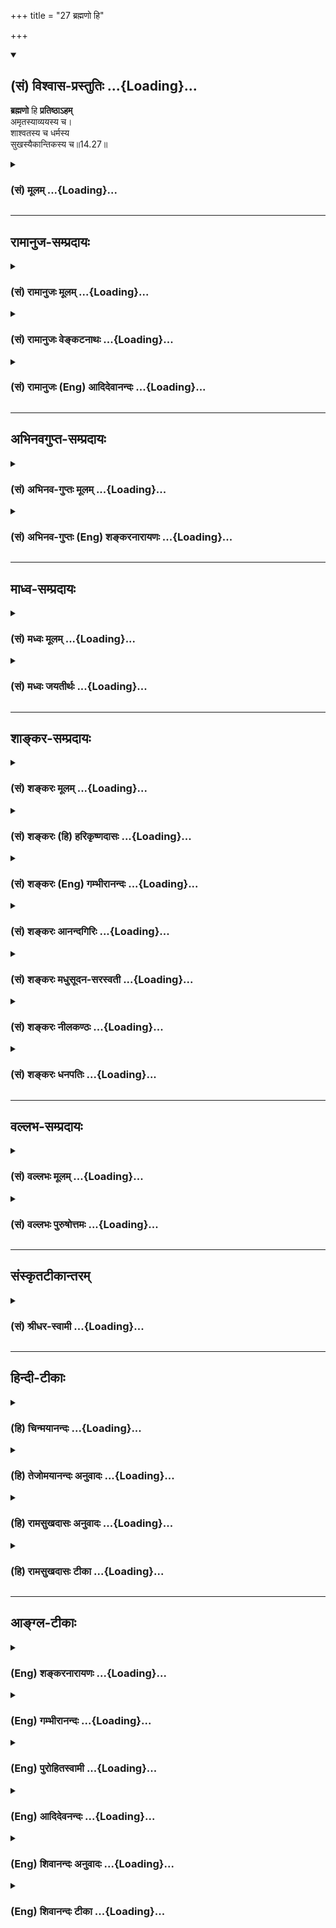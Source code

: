 +++
title = "27 ब्रह्मणो हि"

+++
<div class="js_include" newlevelforh1="2" title="(सं) विश्वास-प्रस्तुतिः" unfilled url="/mahAbhAratam/shlokashaH/06-bhIShma-parva/03-bhagavad-gItA-parva/saMskRtam/vishvAsa-prastutiH/14_guNa-traya-vibhAga-y/27_brahmaNo_hi.md">
<details open><summary><h2>(सं) विश्वास-प्रस्तुतिः ...{Loading}...</h2></summary>

**ब्रह्मणो** हि **प्रतिष्ठाऽहम्**  
अमृतस्याव्ययस्य च।  
शाश्वतस्य च धर्मस्य  
सुखस्यैकान्तिकस्य च॥14.27॥
</details>
</div>
<div class="js_include collapsed" newlevelforh1="3" title="(सं) मूलम्" unfilled url="/mahAbhAratam/shlokashaH/06-bhIShma-parva/03-bhagavad-gItA-parva/saMskRtam/mUlam/14_guNa-traya-vibhAga-y/27_brahmaNo_hi.md">
<details><summary><h3>(सं) मूलम् ...{Loading}...</h3></summary>

ब्रह्मणो हि प्रतिष्ठाऽहममृतस्याव्ययस्य च।  
शाश्वतस्य च धर्मस्य सुखस्यैकान्तिकस्य च।।14.27।।
</details>
</div>


_________________
## रामानुज-सम्प्रदायः
<div class="js_include collapsed" newlevelforh1="3" title="(सं) रामानुजः मूलम्" unfilled url="/mahAbhAratam/shlokashaH/06-bhIShma-parva/03-bhagavad-gItA-parva/saMskRtam/rAmAnujaH/mUlam/14_guNa-traya-vibhAga-y/27_brahmaNo_hi.md">
<details><summary><h3>(सं) रामानुजः मूलम् ...{Loading}...</h3></summary>

।।14.27।।**हि** शब्दो हेतौ यस्माद् **अहम्** अव्यभिचारिभक्तियोगेन सेवितः
**अमृतस्य अव्ययस्य च ब्रह्मणः** **प्रतिष्ठा;** तथा **शाश्वतस्य च
धर्मस्य** अतिशयितनित्यैश्वर्यस्य **ऐकान्तिकस्य सुखस्य च**वासुदेवः सर्वम्
(गीता 8।।9) इत्यादिना निर्दिष्टस्य ज्ञानिनः प्राप्यस्य सुखस्य
इत्यर्थः।। यद्यपि शाश्वतधर्मशब्दः प्रापकवचनः; तथापि पूर्वोत्तरयोः
प्राप्यरूपत्वेन तत्साहचर्याद् अयम् अपि प्राप्यलक्षकः।।  
  
एतद् उक्तं भवति पूर्वत्रदैवी ह्येषा गुणमयी मम माया दुरत्यया।। मामेव ये
प्रपद्यन्ते (गीता 7।।14) इत्यारभ्य गुणात्ययस्य
तत्पूर्वकाक्षरैश्वर्यभगवत्प्राप्तीनां च भगवत्प्रपत्त्येकोपायतायाः
प्रतिपादितत्वात् तदेकान्तभगवत्प्रपत्त्येकोपायो गुणात्ययः
तत्पूर्वकब्रह्मभावः च इति।

</details>
</div>
<div class="js_include collapsed" newlevelforh1="3" title="(सं) रामानुजः वेङ्कटनाथः" unfilled url="/mahAbhAratam/shlokashaH/06-bhIShma-parva/03-bhagavad-gItA-parva/saMskRtam/rAmAnujaH/venkaTanAthaH/14_guNa-traya-vibhAga-y/27_brahmaNo_hi.md">
<details><summary><h3>(सं) रामानुजः वेङ्कटनाथः ...{Loading}...</h3></summary>

  
  
।।14.27।। एवमपवर्गप्रदानप्रसङ्गे शारीरके यथाफलमत उपपत्तेः
\[ब्र.सू.3।2।38\] इति सामान्यतः सकलफलप्रदत्वं
फलस्यानन्याधीनत्वख्यापनायोपपादितं; तथात्रापि
मध्यमषट्कप्रपञ्चितफलत्रयप्रदातृत्वं
प्रकृतहेतुत्वस्थापनार्थतयाऽनन्तरश्लोकेनोच्यत इत्यभिप्रायेणाहहिशब्दो
हेताविति। नात्र ब्रह्मशब्दः साक्षात्परब्रह्मविषयः;अहं ब्रह्मणः प्रतिष्ठा
इति वैयधिकरण्यादिविरोधात् न च भोक्तृभोग्यनियन्तृरूपेण त्र्यंशस्य ब्रह्मण
ईश्वरांशः पृथुत्वात् प्रतिष्ठेति वाच्यम्; ईश्वरस्यैव ब्रह्मत्वस्थापनात्
नच निर्विकल्पकं रूपं विकल्पितस्य ब्रह्मणः प्रतिष्ठेति वा; प्रत्यगात्मा
परमात्मनः प्रतिष्ठेति वा वाच्यं; श्रुत्यादिवैपरीत्यात्;
तन्मतनिर्मूलनाच्च नापि मूलप्रकृत्यादिविषयः; प्रस्तुतहेतुत्वायोगात्
अतोब्रह्मभूयाय कल्पते \[14।26\] इति जीवस्य फलदशाभावित्वेन निर्दिष्टं
रूपमिह ब्रह्मशब्देनोपचर्यते तादृशस्य रूपस्याहं प्रतिष्ठा।  
  
किमुक्तं भवति मुमुक्षोः परब्रह्मसमानपरिशुद्धस्वरूपप्राप्तौ
शास्त्रोदितेषु सिद्धेषु साद्ध्येषु च पदार्थेषु कः प्रधानहेतुः इति
विमर्शे अहमेव विमर्शविश्रान्तिभूमिरिति। यद्वा प्रतिष्ठाशब्द आधारवाची;
तच्चाधारत्वं एतस्य वा अक्षरस्य प्रशासने गार्गि सूर्याचन्द्रमसौ विधृतौ
तिष्ठतः \[बृ.उ.2।8।9\] इति श्रुत्यनुसारेण नियमनगर्भमितिसा च प्रशासनात्
\[ब्र.सू.1।3।11\] इति सूत्रेणोक्तम्। अतः शुद्धात्मस्वरूपस्यापि
मदेकनिर्वाह्यत्वात् प्रस्तुतं ब्रह्मभूयं मद्भजनैकलभ्यमित्यर्थः।
शाश्वतधर्मशब्देन तत्फललक्षणामाहअतिशयितनित्यैश्वर्यस्येति।
इन्द्रप्रजापतिप्रभृतिभोगापेक्षयाऽतिशयितत्वम्। नित्यत्वं
ह्यतिचिरकालवर्तित्वमात्रमापेक्षिकमिह मन्तव्यम्। वासुदेव
इत्यादि। अयमभिप्रायः -- एकान्तिलभ्यं
सुखमिहैकान्तिसम्बन्धादैकान्तिकमुच्यते -- इति। निर्दिष्टस्येति।
ज्ञानिविशेषणम्। एवमपवर्गेऽप्यैकान्तिकसुखवचनात्पाषाणकल्पादिपक्षाः
परिक्षीणाः। न चइच्छा द्वेषः सुखं दुःखम् \[13।7\] इति गणनात्सुखं सर्वं
क्षेत्रकार्यमिति भ्रमितव्यं;रसं ह्येवायं लब्ध्वानन्दीभवति \[तै.उ.2।7।1\]
इत्यन्यादृशसुखाभिधानात्। अतएव अशरीरं वाव सन्तं न प्रियाप्रिये स्पृशतः
\[छा.उ.8।12।1\] इति श्रुतिरपि दुःखसहचारिसुखनिषेधपरेति मन्तव्यम्।  
  
ननु शाश्वतधर्मशब्देनातिशयितैश्वर्यलक्षणा न युक्ता;
मुख्यार्थबाधाद्यभावात्नारायणः शाश्वतधर्मगोप्ता \[म.भा.12।335।5\]
इत्यादिषु च प्रसिद्धः कार्तयुगधर्मोऽत्र शाश्वतविशेषणेन प्रतीयते तस्य
प्रलयादिषु पाषण्डाद्युपप्लवेषुयदा यदा \[4।7\] इति क्रमेण
परिपालनात्तदेकप्रतिष्ठत्वं च सर्वत्र प्रसिद्धम् तत्राह --
यद्यपीति। ब्रह्मणो हि इत्यस्य प्राप्यरूपत्वमुपपादितम्। सुखस्यैकान्तिकस्य
इत्यस्य तु साक्षाद्भगवदनुभवसुखपरत्वं स्पष्टम्।
अल्पत्वादिदूषितात्मानुभवैश्वर्यसुखव्यवच्छेदाय ह्यैकान्तिकशब्दः।
तदुभयमध्यपाठादग्र्यप्रायन्यायेन प्रागुक्तमैश्वर्यमिह विवक्षितमिति
तत्साधनवाचिना तल्लक्षणा युक्ता। अतएवानेन कार्तयुगधर्मोऽपि न विवक्षितः।
ऐकान्तिकसुखसाधनत्वेन तु पृथक्सोऽनुसन्धातव्य इति।
नन्विहाप्रस्तुतैश्वर्यादिप्रसङ्गः किमर्थः नचान्यदुपक्रम्यान्यन्निगमयितुं
युक्तम्; कथं च तत्प्रतिष्ठारूपत्वस्य प्रकृतहेतुत्वं सिद्धस्य च हेतुभावः
क्व तत्सिद्धिः कथं च गुणात्ययमन्तरेणाव्यभिचरितभगवद्भक्तियोगः तेनैव
तदत्ययेऽन्योन्याश्रयणमित्यादिशङ्कायामाह -- एतदुक्तमिति।
प्रागुक्तसर्वपुरुषार्थस्वाधीनताप्रत्यभिज्ञापनस्य प्रस्तुतस्य
गुणात्ययपूर्वकब्रह्मभूयस्वाधीनतास्थापनं प्रयोजनम्।
अव्यभिचरितभक्तियोगशब्दोऽत्र भक्त्यङ्गभूतं प्रपदनं क्रोडीकरोतीति
पूर्वोत्तरैकार्थ्यमिति भावः।  
  
इति श्रीकवितार्किकसिंहस्य सर्वतन्त्रस्वतन्त्रस्य श्रीमद्वेङ्कटनाथस्य
वेदान्ताचार्यस्य कृतिषु श्रीमद्भगवद्रामानुजप्रणीतश्रीमद्गीताभाष्यटीकायां
तात्पर्यचन्द्रिकायां चतुर्दशोऽध्यायः।।14।। ,

</details>
</div>
<div class="js_include collapsed" newlevelforh1="3" title="(सं) रामानुजः (Eng) आदिदेवानन्दः" unfilled url="/mahAbhAratam/shlokashaH/06-bhIShma-parva/03-bhagavad-gItA-parva/saMskRtam/rAmAnujaH/english/AdidevAnandaH/14_guNa-traya-vibhAga-y/27_brahmaNo_hi.md">
<details><summary><h3>(सं) रामानुजः (Eng) आदिदेवानन्दः ...{Loading}...</h3></summary>

14.27 The term 'hi' (for) denotes cause. I, who am to be served by unswerving Bhakti Yoga, am 'the ground of the individual self, immortal and immutable, and also of eternal Dharma,' namely, surpassing eternal prosperity and also perfect felicity, i.e., of the felicity attained by the Jnanin stated in texts such as 'Realising that Vasudeva is all'
(7.19). I, being of such nature, devotion to Me helps the Jiva to transcend the Gunas. Although the expression 'eternal Dharma' is indicative of the conduct to be observed, in the given context, it means the goal to be attained; for, what follows and what precedes it, denote the goal and not conduct. The purport is this: It has been stated that seeking refuge with the Lord is the only means for transcending the Gunas and the attainment of self-realisation, prosperity and the Supreme Being in the earlier text beginning with, 'For this divine Maya of Mine consisting of the three Gunas is hard to break through, except for those who take refuge in Me alone ৷৷.' (7.14). Thus, seeking surrender to the Lord with one-pointed mind is the only means for transcending the Gunas and for the attainment of the state of brahman through that. \[Here Prapatti, surrender to the Lord, is mentioned as a limb of unswerving Bhakti Yoga according to some interpreters. This is however a disputable point, as some maintain that Prapatti is in itself an independent path\].

</details>
</div>


_________________
## अभिनवगुप्त-सम्प्रदायः
<div class="js_include collapsed" newlevelforh1="3" title="(सं) अभिनव-गुप्तः मूलम्" unfilled url="/mahAbhAratam/shlokashaH/06-bhIShma-parva/03-bhagavad-gItA-parva/saMskRtam/abhinava-guptaH/mUlam/14_guNa-traya-vibhAga-y/27_brahmaNo_hi.md">
<details><summary><h3>(सं) अभिनव-गुप्तः मूलम् ...{Loading}...</h3></summary>

।।14.27।। ब्रह्मण इति। अहमेव हि ब्रह्मणः प्रतिष्ठा। मयि सेव्यमाने ब्रह्म
भवति अन्यथा जडरूपतया ब्रह्म,उपास्यमानं मोक्षमपि सौषुप्तादविशिष्टमेव
प्रापयेत् इति।  
  

</details>
</div>
<div class="js_include collapsed" newlevelforh1="3" title="(सं) अभिनव-गुप्तः (Eng) शङ्करनारायणः" unfilled url="/mahAbhAratam/shlokashaH/06-bhIShma-parva/03-bhagavad-gItA-parva/saMskRtam/abhinava-guptaH/english/shankaranArAyaNaH/14_guNa-traya-vibhAga-y/27_brahmaNo_hi.md">
<details><summary><h3>(सं) अभिनव-गुप्तः (Eng) शङ्करनारायणः ...{Loading}...</h3></summary>

14.27 Brahmanah etc. It is 'I' who is the support of the Brhaman.
\[For\], one becomes the \[very\] Brahman, if 'I' is served \[by him\].
Otherwise if the Brahman is contemplated on - because Its nature is like
that of the insentient (i.e., simply a being)-then it leads him (the
seeker) to an emancipation which would simply be undistinguished from
the deep sleep stage.

</details>
</div>


_________________
## माध्व-सम्प्रदायः
<div class="js_include collapsed" newlevelforh1="3" title="(सं) मध्वः मूलम्" unfilled url="/mahAbhAratam/shlokashaH/06-bhIShma-parva/03-bhagavad-gItA-parva/saMskRtam/madhvaH/mUlam/14_guNa-traya-vibhAga-y/27_brahmaNo_hi.md">
<details><summary><h3>(सं) मध्वः मूलम् ...{Loading}...</h3></summary>

।।14.27।। ब्रह्मण इति। ब्रह्मणो मायायाः।

</details>
</div>
<div class="js_include collapsed" newlevelforh1="3" title="(सं) मध्वः जयतीर्थः" unfilled url="/mahAbhAratam/shlokashaH/06-bhIShma-parva/03-bhagavad-gItA-parva/saMskRtam/madhvaH/jayatIrthaH/14_guNa-traya-vibhAga-y/27_brahmaNo_hi.md">
<details><summary><h3>(सं) मध्वः जयतीर्थः ...{Loading}...</h3></summary>

।।14.27।। ब्रह्मणो हि इत्येतत्परब्रह्मणो हि इति व्याचक्षते (शां.) तदसत्;
प्रतिष्ठाऽहमिति वचनात्। उपचारोऽसाविति चेत्; न मुख्ये सम्भवति
तदुपादानायोगादिति भावेनाह -- **ब्रह्मण** इति। मायेति प्रकृता
महालक्ष्मीः।

</details>
</div>


_________________
## शाङ्कर-सम्प्रदायः
<div class="js_include collapsed" newlevelforh1="3" title="(सं) शङ्करः मूलम्" unfilled url="/mahAbhAratam/shlokashaH/06-bhIShma-parva/03-bhagavad-gItA-parva/saMskRtam/shankaraH/mUlam/14_guNa-traya-vibhAga-y/27_brahmaNo_hi.md">
<details><summary><h3>(सं) शङ्करः मूलम् ...{Loading}...</h3></summary>

।।14.27।। --,**ब्रह्मणः** परमात्मनः हि यस्मात् **प्रतिष्ठा अहं**
प्रतितिष्ठति अस्मिन् इति प्रतिष्ठा अहं प्रत्यगात्मा। कीदृशस्य ब्रह्मणः
**अमृतस्य**,अविनाशिनः **अव्ययस्य** अविकारिणः **शाश्वतस्य च** नित्यस्य
**धर्मस्य** धर्मज्ञानस्य ज्ञानयोगधर्मप्राप्यस्य **सुखस्य** आनन्दरूपस्य
**ऐकान्तिकस्य** अव्यभिचारिणः अमृतादिस्वभावस्य परमानन्दरूपस्य परमात्मनः
प्रत्यगात्मा प्रतिष्ठा; सम्यग्ज्ञानेन परमात्मतया निश्चीयते। तदेतत्
ब्रह्मभूयाय कल्पते (गीता 14।26) इति उक्तम्। यया च ईश्वरशक्त्या
भक्तानुग्रहादिप्रयोजनाय ब्रह्म प्रतिष्ठते प्रवर्तते; सा शक्तिः ब्रह्मैव
अहम्; शक्तिशक्तिमतोः अनन्यत्वात् इत्यभिप्रायः। अथवा;
ब्रह्मशब्दवाच्यत्वात् सविकल्पकं ब्रह्म। तस्य ब्रह्मणो निर्विकल्पकः अहमेव
नान्यः प्रतिष्ठा आश्रयः। किंविशिष्टस्य अमृतस्य अमरणधर्मकस्य अव्ययस्य
व्ययरहितस्य। किं च; शाश्वतस्य च नित्यस्य धर्मस्य ज्ञाननिष्ठालक्षणस्य
सुखस्य तज्जनितस्य ऐकान्तिकस्य एकान्तनियतस्य च; प्रतिष्ठा अहम् इति
वर्तते।। इति श्रीमत्परमहंसपरिव्राजकाचार्यस्य
श्रीगोविन्दभगवत्पूज्यपादशिष्यस्य,श्रीमच्छंकरभगवतः कृतौ
श्रीमद्भगवद्गीताभाष्ये  
  
चतुर्दशोऽध्यायः।।

</details>
</div>
<div class="js_include collapsed" newlevelforh1="3" title="(सं) शङ्करः (हि) हरिकृष्णदासः" unfilled url="/mahAbhAratam/shlokashaH/06-bhIShma-parva/03-bhagavad-gItA-parva/saMskRtam/shankaraH/hindI/harikRShNadAsaH/14_guNa-traya-vibhAga-y/27_brahmaNo_hi.md">
<details><summary><h3>(सं) शङ्करः (हि) हरिकृष्णदासः ...{Loading}...</h3></summary>

।।14.27।। ऐसा क्यों होता है सो बतलाते हैं --, क्योंकि ब्रह्म --
परमात्माकी प्रतिष्ठा मैं हूँ। जिसमें प्रतिष्ठित हो वह प्रतिष्ठा है; इस
व्युत्पत्तिके अनुसार मैं अन्तरात्मा ( ब्रह्मकी ) प्रतिष्ठा हूँ। कैसे
ब्रह्मकी ( सो कहते हैं -- ) जो अमृत -- अविनाशी; अव्यय -- निर्विकार;
शाश्वत -- नित्य; धर्मस्वरूप -- ज्ञानयोगरूप धर्मद्वारा प्राप्तव्य और
ऐकान्तिक सुखस्वरूप अर्थात् व्यभिचाररहित आनन्दमय है उस ब्रह्मकी मैं
प्रतिष्ठा हूँ। अमृत आदि स्वभाववाले परमात्माकी प्रतिष्ठा अन्तरात्मा ही है
क्योंकि यथार्थ ज्ञानसे वही परमात्मारूपसे निश्चित होता है। यही बात
ब्रह्मभूयाय कल्पते इस पदसे कही गयी है। अभिप्राय यह है कि जिस ईश्वरीय
शक्तिसे भक्तोंपर अनुग्रह आदि करनेके लिये ब्रह्म प्रवर्तित होता है; वह
शक्ति; मैं ब्रह्म ही हूँ क्योंकि शक्ति और शक्तिमान्में भेद नहीं होता।
अथवा ( ऐसा समझना चाहिये कि ) ब्रह्मशब्दका वाच्य होनेके कारण यहाँ सगुण
ब्रह्मका ग्रहण है; उस सगुण ब्रह्मका मैं निर्विकल्प -- निर्गुण ब्रह्म ही
प्रतिष्ठा -- आश्रय हूँ; दूसरा कोई नहीं। किन विशेषणोंसे युक्त सगुण
ब्रह्मका जो अमृत अर्थात् मरणधर्मसे रहित है और अविनाशी अर्थात् क्षय
होनेसे रहित है; उसका। तथा ज्ञाननिष्ठारूप शाश्वतनित्य धर्मका और उससे
होनेवाले ऐकान्तिक एकमात्र निश्चित परम आनन्दका भी; मैं ही आश्रय हूँ। अहं
प्रतिष्ठा यह पद यहाँ अनुवृत्तिसे लिया गया है।

</details>
</div>
<div class="js_include collapsed" newlevelforh1="3" title="(सं) शङ्करः (Eng) गम्भीरानन्दः" unfilled url="/mahAbhAratam/shlokashaH/06-bhIShma-parva/03-bhagavad-gItA-parva/saMskRtam/shankaraH/english/gambhIrAnandaH/14_guNa-traya-vibhAga-y/27_brahmaNo_hi.md">
<details><summary><h3>(सं) शङ्करः (Eng) गम्भीरानन्दः ...{Loading}...</h3></summary>

14.27 Hi, for; aham, I, the inmost Self; am the pratistha brahmanah,
Abode-that in which something abides is pratistha-of Brahman which is
the supreme Self. Of Brahman of what kind; Amrtasya, of that which is
indestructible; avyayasya, of that which is immutable; and sasvatasya,
of that which is eternal; dharmasya, of that which is the Dharma,
realizable through the Yoga of Jnana which is called dharma (virtue);
and aikantikasya sukhasya, of that which is the absolute, unfailing
Bliss by nature. Since the inmost Self is the abode of the supreme
Self-which by nature is immortal etc.-, therefore, through perfect
Knowledge it (the former) is realized with certainty to be the supreme
Self. This has been stated in, 'he alifies for becoming Brahman'. The
purport is this: Indeed, that power of God through which Brahman sets
out, comes forth, for the purpose of favouring the devotees, etc., that
power which is Brahman Itself, am I. For, a power and the possesser of
that power are non-different. Or, brahman means the conditioned Brahman,
since It (too,) is referred to by that word. 'Of that Brahman, I Myself,
the unconditioned Brahman-and none else-am the Abode.' (The abode of
Brahman) of what alities; Of that which is immortal; of that which has
the ality of deathlessness; of that which is immutable; so also, of that
which is the eternal; which is the dharma having the characteristics of
steadfastness in Knowledge; of that which is the absolute, unestionably
certain Bliss born of that (steadfastness);-'I am the Abode' is
understood.

</details>
</div>
<div class="js_include collapsed" newlevelforh1="3" title="(सं) शङ्करः आनन्दगिरिः" unfilled url="/mahAbhAratam/shlokashaH/06-bhIShma-parva/03-bhagavad-gItA-parva/saMskRtam/shankaraH/AnandagiriH/14_guNa-traya-vibhAga-y/27_brahmaNo_hi.md">
<details><summary><h3>(सं) शङ्करः आनन्दगिरिः ...{Loading}...</h3></summary>

।।14.27।। विद्वान् ब्रह्मैवेत्यत्र हेतुं पृच्छति -- **कुत इति।**
तत्रोत्तरमाह -- **उच्यत इति।** ब्रह्मशब्दस्यासति बाधके
मुख्यार्थग्रहणमभिप्रेत्याह -- **परमात्मन इति।** तं प्रति प्रत्यगात्मनो
यत्प्रतिष्ठात्वं तदुपपादयति -- **प्रतितिष्ठतीति।** यद्ब्रह्म
प्रत्यगात्मनि प्रतितिष्ठति तत्किंविशेषणमित्यपेक्षायामुक्तम् --
**अमृतस्येत्यादि।** तत्रामृतशब्देनाव्ययशब्दस्य पुनरुक्तिं परिहरति --
**अविकारिण इति।** नित्यत्वमपक्षयराहित्यं तेन पूर्वाभ्यामपौनरुक्त्यम्।
प्रसिद्धार्थस्य धर्मशब्दस्य ब्रह्मण्यनुपपत्तिमाशङ्क्याह -- **ज्ञानेति।**
अर्थेन्द्रियसंबन्धोत्थं सुखं व्यावर्तयितुमैकान्तिकस्येत्युक्तम्।
अक्षरार्थमुक्त्वा वाक्यार्थमाह -- **अमृतादीति।** प्रतिष्ठा यस्मादिति
पूर्वेण संबन्धः। तस्मात्प्रत्यगात्मा परमात्मतया निश्चीयते
सम्यग्ज्ञानेनेति योजना। अस्य श्लोकस्य पूर्वश्लोकेनैकवाक्यतामाह --
**तदेतदिति।** विवक्षितं वाक्यार्थं प्रपञ्चयति -- **ययेति।** सा
शक्तिर्ब्रह्मैवेति कथं सामानाधिकरण्यं तत्राह -- **शक्तीति।**
व्याख्यानान्तरमाह -- **अथवेति।** विशेषणानि पूर्ववदपौनरुक्त्यानि
नेतव्यानि। तदनेनाध्यायेन क्षेत्रक्षेत्रज्ञसंयोगस्य संसारकारणत्वं
पञ्चप्रश्ननिरूपणद्वारेण च सम्यग्ज्ञानस्य
सकलसंसारनिवर्तकत्वमित्येतदुपपादयता मुमुक्षोर्यत्नसाध्यं गुणैरचाल्यत्वादि
मुक्तस्यायत्नसिद्धं लक्षणमिति निर्धारितम्।  
  
इति
श्रीमत्परमहंसपरिव्राजकाचार्यश्रीमच्छुद्धानन्दपूज्यपादशिष्यानन्दगिरिकृतौचतुर्दशोऽध्यायः।।14।।

</details>
</div>
<div class="js_include collapsed" newlevelforh1="3" title="(सं) शङ्करः मधुसूदन-सरस्वती" unfilled url="/mahAbhAratam/shlokashaH/06-bhIShma-parva/03-bhagavad-gItA-parva/saMskRtam/shankaraH/madhusUdana-sarasvatI/14_guNa-traya-vibhAga-y/27_brahmaNo_hi.md">
<details><summary><h3>(सं) शङ्करः मधुसूदन-सरस्वती ...{Loading}...</h3></summary>

।।14.27।। अत्र हेतुमाह -- ब्रह्मणस्तत्पदवाच्यस्य सोपाधिकस्य
जगदुत्पत्तिस्थितिलयहेतोः प्रतिष्ठा पारमार्थिकं निर्विकल्पकं
सच्चिदानन्दात्मकं निरुपाधिकं तत्पदलक्ष्यमहं निर्विकल्पको वासुदेवः
प्रतितिष्ठत्यत्रेति प्रतिष्ठा कल्पितरूपरहितमकल्पितं रूपमतो यो
मामनुपाधिकं ब्रह्म सेवते स ब्रह्मभूयाय कल्पत इति युक्तमेव। कीदृशस्य
ब्रह्मणः प्रतिष्ठाहमित्याकाङ्क्षायां विशेषणानि। अमृतस्य विनाशरहितस्य
अव्ययस्य विपरिणामरहितस्य च शाश्वतस्यापक्षयरहितस्य च धर्मस्य
ज्ञाननिष्ठालक्षणधर्मप्राप्यस्य सुखस्य परमानन्दरूपस्य। सुखस्य
विषयेन्द्रियसंयोगजत्वं वारयति -- ऐकान्तिकस्याव्यभिचारिणः सर्वस्मिन्देशे
काले च विद्यमानस्य। ऐकान्तिकसुखरूपस्येत्यर्थः। एतादृशस्य ब्रह्मणो
यस्मादहं वास्तवं स्वरूपं तस्मान्मद्भक्तः संसारान्मुच्यत इति भावः।
तथाचोक्तं ब्रह्मणा भगवन्तं श्रीकृष्णंप्रतिएकस्त्वमात्मा पुरुषः पुराणः
सत्यः स्वयंज्योतिरनन्त आद्यः। नित्योऽक्षरोजस्रसुखो निरञ्जनः पूर्णोऽद्वयो
मुक्त उपाधितोऽमृतः इति. सर्वोपाधिशून्य आत्मा ब्रह्म त्वमित्यर्थः।
शुकेनापि स्तुतिमन्तरेणैवोक्तंसर्वेषामेव वस्तूनां भावार्थो भवति स्थितः।
तस्यापि भगवान्कृष्णाः किमतद्वस्तु रूप्यताम् इति। सर्वेषामेव
कार्यवस्तूनां भावार्थः सत्तारूपः परमार्थो भवति कार्याकारेण जायमाने
सोपाधिके ब्रह्मणि स्थितः कारणसत्तातिरिक्तायाः कार्यसत्ताया अनभ्युपगमात्।
तस्यापि भवतः कारणस्य सोपाधिकस्य ब्रह्मणो भावार्थः सत्तारूपोऽर्थो
भगवान्कृष्णः सोपाधिकस्य निरुपाधिके कल्पितत्वात्; कल्पितस्य
चाधिष्ठानानतिरेकाद्भगवतः कृष्णस्य च सर्वकल्पनाधिष्ठानत्वेन
परमार्थसत्यनिरुपाधिब्रह्मरूपत्वात्। अतः किमतद्वस्तु
तस्माच्छ्रीकृष्णादन्यद्वस्तु पारमार्थिकं किं निरूप्यताम्। तदेवैकं
पारमार्थिकं नान्यत्किमपीत्यर्थः। तदेतदिहाप्युक्तं ब्रह्मणो हि
प्रतिष्ठाहमिति। अथवा त्वद्भक्तस्त्वद्भावमाप्नोतु नाम कथं नु ब्रह्मभावाय
कल्पते। ब्रह्मणः सकाशात्तवान्यत्वादित्याशङ्क्याह -- ब्रह्मणः परमात्मनः
प्रतिष्ठा पर्याप्तिरहमेव नतु मद्भिन्नं ब्रह्मेत्यर्थः।
तथामृतस्यामृतत्वस्य मोक्षस्य चाव्ययस्य सर्वथानुच्छेद्यस्य च
प्रतिष्ठाहमेव। मय्येव मोक्षः पर्यवसितो मत्प्राप्तिरेव मोक्ष इत्यर्थः।
तथा शाश्वतस्य नित्यमोक्षफलस्य धर्मस्य ज्ञाननिष्ठालक्षणस्य च
पर्याप्तिरहमेव। ज्ञाननिष्ठालक्षणस्य पर्याप्तिरेव मोक्ष इत्यर्थः।
ज्ञाननिष्ठालक्षणो धर्मो मय्येव पर्यवसितो न तेन मद्भिन्नं
किंचित्प्राप्यमित्यर्थः। तथैकान्तिकस्य सुखस्य च पर्याप्तिरहमेव
परमानन्दरूपत्वान्न मद्भिन्नं किंचित्सुखं प्राप्यमस्तीत्यर्थः।
तस्माद्युक्तमेवोक्तं मद्भक्तो ब्रह्मभूयाय कल्पत इति। पराकृतनमद्बन्धं परं
ब्रह्म नराकृति। सौन्दर्यसारसर्वस्वं वन्दे नन्दात्मजं महः।।

</details>
</div>
<div class="js_include collapsed" newlevelforh1="3" title="(सं) शङ्करः नीलकण्ठः" unfilled url="/mahAbhAratam/shlokashaH/06-bhIShma-parva/03-bhagavad-gItA-parva/saMskRtam/shankaraH/nIlakaNThaH/14_guNa-traya-vibhAga-y/27_brahmaNo_hi.md">
<details><summary><h3>(सं) शङ्करः नीलकण्ठः ...{Loading}...</h3></summary>

।।14.27।। विषयप्रदर्शनद्वारा विचारणाख्यां द्वितीयां भूमिमाह -- **ब्रह्मणो
हीति।** ब्रह्मणो वेदस्य प्रतिष्ठा तात्पर्येण पर्यवसानस्थानमहमेव। अमृतस्य
कर्मब्रह्मोभयदर्शनद्वाराऽमृतसाधनस्य। अव्ययस्य
अनादित्वादनन्तत्वाच्चापौरुषेयत्वेनाप्रामाण्यशङ्काकलङ्कशून्यस्य।
स्वतःप्रमाणभूतस्येत्यर्थः। एतेनोपक्रमोपसंहारादिपर्यालोचनया
वेदाविरुद्धतर्कोपकरणया कृत्स्नस्य वेदस्य तात्पर्यं मद्दर्शनकामेन
निर्णेतव्यमिति विचारणाख्या द्वितीया भूमिरुक्ता। हेतुफलोपदर्शनमुखेन
शुभेच्छाख्यां प्रथमां भूमिमाह -- शाश्वतस्येति। काम्यधर्मवत्फलदानेन
नाशाभावात् भगवत्यर्पितो नित्यो धर्मः शाश्वतः। विविदिषादिपारम्पर्येण
मोक्षाख्यशाश्वतफलहेतुत्वात्। शाश्वतस्य च धर्मस्य प्रतिष्ठा परमं प्राप्यं
फलमहमेव। तथा ऐकान्तिकं विषयसङ्गजन्यसुखव्यभिचारि स्वरूपभूतं मोक्षसुखं
तस्यापि प्रतिष्ठा पराकाष्ठा अहमेव। एवं निष्कामधर्मेण
विशुद्धचित्तस्यैकान्तिकसुखेच्छा भवति सेयं शुभेच्छाख्या प्रथमा भूमिः।
अत्र परां परां भूमिमारोढुमशक्तस्य पूर्वा पूर्वा भूमिरुपदिश्यते। यथा
ध्यानेनात्मनि पश्यन्तीत्यत्र निदिध्यासनाशक्तस्य साङ्ख्यनामा
विचारस्तत्राप्यशक्तस्य कर्मयोग उपदिश्यते तद्वत्।

</details>
</div>
<div class="js_include collapsed" newlevelforh1="3" title="(सं) शङ्करः धनपतिः" unfilled url="/mahAbhAratam/shlokashaH/06-bhIShma-parva/03-bhagavad-gItA-parva/saMskRtam/shankaraH/dhanapatiH/14_guNa-traya-vibhAga-y/27_brahmaNo_hi.md">
<details><summary><h3>(सं) शङ्करः धनपतिः ...{Loading}...</h3></summary>

।।14.27।। योऽव्यभिचारेण भक्तियोगेन मां सेवते स गुणान्समतीत्य ब्रह्मभूयाय
कल्पत इत्यत्र हेतुमाह -- ब्रह्मणो हीति। हि यस्माद्ब्रह्मणः परमात्मनोऽहं
प्रत्यगात्मा प्रतिष्ठा प्रतितिष्ठत्यस्मिन्नति प्रतिष्ठा यत् ब्रह्म
प्रत्यगात्मनि प्रतितिष्ठति। तद्विशिनष्टि। अमृतस्याविनाशिनः
अव्ययस्याविकारिणः। शाश्वतस्य नित्यस्यापक्षयरहितस्य। तेन न पौनरुक्त्यम्।
धर्मस्य,धर्मज्ञानस्येत्यर्थः। सुखस्य
ज्ञानयोगधर्मप्राप्यस्यानन्दरुपस्येन्द्रियसंबन्धोत्थं सुखं
व्यावर्थयितुमाह। एकान्तिस्याव्यभिचारिणः। अमृतादिस्वभावस्य परमात्मनः
प्रत्यगात्मा प्रतिष्ठा यस्मात्तस्मात्सभ्यग्ज्ञानेन स परमात्मेति
निश्चीयते तदेतब्रह्म भूयाय कल्पते इत्युक्तं। यया चेश्वरशक्त्या
भक्तानुग्रहादिप्रयोजनाय ब्रह्म प्रवर्तते सा शक्तिः ब्रह्मैवाहं
शक्तिशक्तिमतोरभेदादित्यभिप्रायः। यद्वा ब्रह्मशब्दवाच्यत्वात्सविकल्पकं
ब्रह्म ब्रह्मशब्देनाभिधीयते तस्य ब्रह्मणे निर्विकल्पोऽहमवाच्यः
प्रतिष्ठाश्रयः। सविकल्पकं ब्रह्म विशिनष्टि। अमृतस्य
मरणधर्मरहितस्याव्ययस्य व्ययरहितस्य किंच शाश्वतस्यच नित्यस्य धर्मस्य
ज्ञाननिष्ठालक्षणस्य सुखस्य च जनितस्यैकान्तिस्यैकान्तनियतस्य च
प्रतिष्ठाहं इति वर्तते। अतो मत्सेवया युक्तैव ब्रह्मभावप्राप्तिरित्यर्थः।
हि यस्माद्ब्रह्मणोऽहं प्रतिष्ठा प्रतिमास्थानिभूतं यथा घनीभूतप्रकाश एव
सूर्यमण्डलं तद्वदित्यर्थः। तथाव्यस्यामृतस्य नित्यस्य मोक्षस्य
नित्यमुक्त्वात्। तथा तत्साधनस्य शाश्वतस्य च धर्मस्य
शुद्धसत्त्वात्मकत्वात्। तथैकान्तिकस्य सुखस्य च प्रतिष्ठाहं
परमानन्दरुपत्वात् इत्यपरे। तथा तत्साधनस्य शाश्वतस्य च धर्मस्य
शुद्धसत्त्वात्मकत्वात्। तथैकान्तिकस्य सुखस्य च प्रतिष्ठाहं
परमानन्दरुपत्वात् इत्यपरे। त्वद्भक्तस्त्वद्भावमाप्नोतुनाम कथंतु
ब्रह्मभावाय कल्पते ब्रह्मणः सकाशात्तवान्यत्वादिति तत्राह। ब्राह्मणः
परमात्मनः प्रतिष्ठा पर्याप्तिरहमेव नतु मद्भिन्नं ब्रह्मेत्यर्थः।
तथामृतस्याव्ययस्य प्रतिष्ठाहमेव मय्येव मोक्षः पर्यवसितः। मत्प्राप्तिरेव
मोक्ष इत्यर्थः। तथा शाश्वतस्य नित्यस्य मोक्षफलस्य धर्मस्य
ज्ञाननिष्ठालक्षणस्य च पर्याप्तिरहमेव। ज्ञाननिष्ठालक्षणो धर्मो मय्येव
पर्यवसितस्ततो न तेन मद्भिन्नं किंचित्प्राप्यमित्यर्थः। तथामृतस्याव्ययस्य
प्रतिष्ठाहमेव मय्येव मोक्षः पर्यवसितः। मत्प्राप्तिरेव मोक्ष इत्यर्थः।
तथा शाश्वतस्य नित्यस्य मोक्षफलस्य धर्मस्य ज्ञाननिष्ठालक्षणस्य च
पर्याप्तिरहमेव। ज्ञाननिष्ठालक्षणो धर्मो मय्येव पर्यवसितस्ततो न तेन
मद्भिन्नं नित्यस्य मोक्षफलस्य ध्मस्य ज्ञाननिष्ठालक्षणस्य च
पर्याप्तिरहमेव। ज्ञाननिष्ठालक्षणो धर्मो मय्येव पर्यवसितस्ततो न तेन
मद्भिन्नं किंचित्प्राप्यमित्यर्थः। तथा ऐसान्तिकस्य सुखस्य च
पर्याप्तिरहमेव परमानन्दत्वात्। न मद्भिन्नं किंचित्सुखं
प्राप्यमस्तीत्यर्थः। इति केचित्। अन्ये तु वासिष्ठोक्तं ज्ञानभूमिसप्तकं
प्रखाशमित्यादिश्लोकैर्दर्शयन्ति। तथाहिज्ञानभूमिः शुभेच्छाख्या प्रथमा
समुदाहृता। विचारणा द्वितीया तु तृतीया तनुमानसा। सत्त्वपात्तिश्चतुर्थी
स्यात्ततो संसक्तिनामिका। पदार्थाभाविनी षष्ठी सप्तमी तुर्यगा स्मृता इति।
तत्र यथोक्तसाधनसंपन्मुमुक्षुता प्रथमा; श्रवणगननविचारात्मिका द्वितीया;
निदिध्यासनरुपा तृतीया; एताः साधनभूमयः। ब्रह्मसाक्षात्काररुपा चतुर्थी
फलभूता। अस्यां योगी कृतार्थोऽपि जीवन्मुक्तिसुखं पुष्कलं नानुभवति।
परास्तिन्नो जीवन्मुक्तेरवान्तरभेदाः। तत्रापि पञ्चम्यामसंसक्तिनामिकायां
स्थितो योगी ब्रह्मविद्वरः स्वयमेवोत्तिष्ठते। षष्ठ्यां पदार्थाभाविन्यां
स्थितो ब्रह्मविद्वरीयान् परप्रयत्नेन व्युत्तिष्ठते। सप्तम्यां तुर्यगायां
ब्रह्मविद्वरिष्ठः न स्वतः परतो वा व्युत्तिष्ठति। तत्र
नित्यसमाधिर्स्थोत्यभूमिगः प्रकाशमिति श्लोकेनोक्तः। उदासीन
इत्यनेनोपान्त्यभूमिगः समदुःखसुखः इति पञ्चम्यां स्थितो मानापमानयोरिति
चतुर्थ्यां मां चेति तृतीयायां स्थितो योगी उक्तः।
विषयप्रदर्शनद्वाराऽमृतसाधनस्याव्ययस्यानादित्वादनन्तत्वाच्चपौरुषेत्वेनाप्रामाण्यशङ्काकलङ्कशून्यस्य
स्वतःप्रमाणभूतस्येत्यर्थः। एतेनोपक्रमोपसंहारदितात्पर्यालोचनया
वेदाविरुद्धतर्कोपकरणया कृत्स्त्रस्य वेदस्य तात्पर्यप्रदर्शनकामेन
निर्णेतव्यमिति विचारणाख्या द्वितीया भूमिरुक्ता। हेतुफलोपदर्शनमुखेन
शुभेच्छाख्यां प्रथमां भूमिमाह -- शाश्वतस्येति। काम्यधर्मवत्फलदानेन
नाशाभावात्। भगवत्यर्पितो नित्यो धर्मः शाश्वतः। विवितषादिपारंपर्येण
मोक्षाख्यशास्वतफलत्वात्। तस्य च प्रतिष्ठा परमं प्राप्यमहमेव। तथा
सुखस्यैकान्तिकस्य मोक्षसुखस्य च प्रतिष्ठा अहमेव। सेयं प्रथमा भूमिरुक्ता।
अत्र परां परां भूमिमारोढुमशक्तस्य पूर्वो पूर्वा भूमिरुपदिश्यते इति
तदेतद्यत्किंचित्कल्पनं सर्वज्ञानां मार्गप्रदर्शकानामाचार्याणां न शोभतेऽत
एतदनुक्त्या तेषां न्यूनता नापादनीया। तदनेन चतुर्दशाध्यायेन
सर्वमुत्पद्यमानं क्षेत्रक्षेत्रज्ञसंयोगाद्यथोत्पद्यते यस्मिन्गुणे च यथा
सङ्ग ये वा गुणाः यथा वा बध्नन्ति गणेभ्यश्च मोक्षणं यथा स्यात् मुक्तस्य च
यल्लक्षणं तत्सर्वं प्रतिपादयता तत्त्ववित्प्राप्तयं प्रत्यगभिन्नं ब्रह्म
प्रदर्शितम्। इति श्रीमत्परमहंस0 श्रीगीताभाष्योत्कर्षदीपिकायां
चतुर्दशोऽध्यायः।।14।।

</details>
</div>


_________________
## वल्लभ-सम्प्रदायः
<div class="js_include collapsed" newlevelforh1="3" title="(सं) वल्लभः मूलम्" unfilled url="/mahAbhAratam/shlokashaH/06-bhIShma-parva/03-bhagavad-gItA-parva/saMskRtam/vallabhaH/mUlam/14_guNa-traya-vibhAga-y/27_brahmaNo_hi.md">
<details><summary><h3>(सं) वल्लभः मूलम् ...{Loading}...</h3></summary>

।।14.27।। ब्रह्मभूयाय \[14।26\] इत्यादौ तत्र तत्र च निर्दिष्टानां
ब्रह्मामृतधर्मसुखानां सर्वेषामभिन्न आश्रयोऽहमेवेत्याशयेन स्वस्य परत्वमाह
-- ब्रह्मणो हीति। अक्षरस्य द्युभ्वाद्यायतनस्य ब्रह्मणोऽहं प्रतिष्ठा
मूलस्थानं; तद्येन प्रतिष्ठितं वा सोऽहं ऐश्वर्यधामत्वात्तस्येत्यर्थः।
अमृतस्य मोक्षस्य ब्रह्मानन्दस्याव्ययस्य च प्रतिष्ठाऽहं; तथा शाश्वतस्य
सनातनस्य भगवद्धर्मस्य मोक्षार्थस्य तथैकान्तिकस्य
भजनानन्दस्यागणितस्वरूपस्य क्षराक्षरातीतमत्स्वरूपात्मकस्याहमभिन्न आश्रयः;
प्रतिष्ठा; तत्तत्पदैरहमेव तत्तदधिकारिणां तत्तद्भावनाविषयो वाच्यप्राप्य
इत्यर्थः। एवं साङ्ख्यविवृतं स्वतात्पर्यवृत्त्येति ज्ञेयम्।

</details>
</div>
<div class="js_include collapsed" newlevelforh1="3" title="(सं) वल्लभः पुरुषोत्तमः" unfilled url="/mahAbhAratam/shlokashaH/06-bhIShma-parva/03-bhagavad-gItA-parva/saMskRtam/vallabhaH/puruShottamaH/14_guNa-traya-vibhAga-y/27_brahmaNo_hi.md">
<details><summary><h3>(सं) वल्लभः पुरुषोत्तमः ...{Loading}...</h3></summary>

  
  
।।14.27।। ब्रह्मशब्दस्याऽक्षरवाचकत्वे तद्भावे धर्मात्मकभाव एव भविष्यति; न
मुख्यभाव इत्यत आह -- ब्रह्मण इति। हीति निश्चयेन यस्माद्धेतोः ब्रह्मणः
अक्षरात्मकस्यापि प्रतिष्ठा स्थितिरूपोऽहमेव; अमृतस्य मोक्षस्य; अव्ययस्य
नित्यात्मकवैकुण्ठस्यापि; शाश्वतस्य नित्यरूपस्य; शास्त्रीयभक्त्यादिरूपस्य
धर्मस्य च। च पुनः। तथा एकान्तिकस्य रक्षात्मकस्य भावादिरूपस्य सुखस्याऽहं
प्रतिष्ठा; मूलमित्यर्थः। अतएवमेतैरुत्पन्नो भावो मदात्मक एवेति भावः। एवं
चतुर्दशेऽध्याये गुणानां स्वस्वरूपताम्।  
  
द्विरूपतां च क्रीडार्थं प्रोक्तवानर्जुनं हरिः।।

</details>
</div>


_________________
## संस्कृतटीकान्तरम्
<div class="js_include collapsed" newlevelforh1="3" title="(सं) श्रीधर-स्वामी" unfilled url="/mahAbhAratam/shlokashaH/06-bhIShma-parva/03-bhagavad-gItA-parva/saMskRtam/shrIdhara-svAmI/14_guNa-traya-vibhAga-y/27_brahmaNo_hi.md">
<details><summary><h3>(सं) श्रीधर-स्वामी ...{Loading}...</h3></summary>

।।14.27।। तत्र हेतुमाह **-- ब्रह्मणो हीति।** हि यस्माद्ब्रह्मणोऽहं
प्रतिष्ठा प्रतिमा; घनीभूतं ब्रह्मैवाहम्। यथा घनीभूतः प्रकाश एव
सूर्यमण्डर्ल तद्वदेवेत्यर्थः। तथाव्ययस्य नित्यस्यामृतस्य मोक्षस्य च
नित्यमुक्तत्वात्। तथा तत्साधनस्य शाश्वतस्य च धर्मस्य;
शुद्धसत्त्वात्मकत्वात्। तथा ऐकान्तिकस्याखण्डितस्य सुखस्य च प्रतिष्ठाऽहं;
परमानन्दैकरूपत्वात्। अतो मत्सेविनो
मद्भावस्यावश्यंभावित्वाद्युक्तमेवोक्तं ब्रह्मभूयाय कल्पत इति।  
  

</details>
</div>


_________________
## हिन्दी-टीकाः
<div class="js_include collapsed" newlevelforh1="3" title="(हि) चिन्मयानन्दः" unfilled url="/mahAbhAratam/shlokashaH/06-bhIShma-parva/03-bhagavad-gItA-parva/hindI/chinmayAnandaH/14_guNa-traya-vibhAga-y/27_brahmaNo_hi.md">
<details><summary><h3>(हि) चिन्मयानन्दः ...{Loading}...</h3></summary>

।।14.27।। भक्तियोग तथा उसके परम लक्ष्य का वर्णन करते हुये भगवान्
श्रीकृष्ण ने कहा था; तत्पश्चात्; तुम मुझमें ही निवास करोगे। ईश्वर के
प्रति अपने प्रेम से प्रेरणा पाकर भक्त अपने भिन्न व्यक्तित्व को विस्मृत
करके अपने ध्येय परमात्मा के साथ लीन हो जाता है। पूर्व के श्लोक में
भगवान् ने कहा था कि अव्यभिचारी भक्तियोग से उनकी सेवा करने वाला साधक
अनात्म उपाधियों के साथ के अपने तादात्म्य से शनै शनै मुक्त हो जाता है।
जिस मात्रा में अहंकार समाप्त होता है; उसी मात्रा में आत्मा की दिव्यता की
अभिव्यक्ति होती है। जैसेजैसे निद्रा का आवेश बढ़ता जाता है वैसेवैसे
मनुष्य जाग्रत अवस्था से दूर होता हुआ निद्रा की शान्त स्थिति में लीन
हाेता जाता है। अनुभव के एक स्तर को त्यागने का अर्थ ही दूसरे अनुभव में
प्रवेश करना है। मैं ब्रह्म की प्रतिष्ठा हूँ जो चैतन्य साधक के हृदय में
आत्माभाव से स्थित है; वही सर्वत्र समान रूप से व्याप्त अमृत; अव्यय;
नित्य; आनन्दस्वरूप तत्त्व ब्रह्म है। आत्मा की पहिचान ही विश्वाधिष्ठान
अनन्त ब्रह्म की अनुभूति है। घट उपाधि की दृष्टि से उससे अवच्छिन्न आकाश
(घटाकाश) बाह्य सर्वव्यापी आकाश से भिन्न प्रतीत होता है; परन्तु उपाधि के
अभाव में वह घटाकाश ही महाकाश बन जाता है। इसी प्रकार एक देह की उपाधि से
चैतन्य तत्त्व को आत्मा कहते हैं; किन्तु वस्तुत वही अनन्त ब्रह्म है। यह
ब्रह्म अमृत और अव्यय; नित्य और आनन्दस्वरूप है। श्री शंकाराचार्य अपने
अत्यन्त युक्तियुक्त एवं विश्लेषणात्मक भाष्य में इस श्लोक की व्याख्या में
चार पर्यायों की ओर संकेत करते हैं। ये अर्थ परस्पर भिन्न नहीं; वरन्
प्रत्येक अर्थ इस श्लोक के दार्शनिक पक्ष को अधिकाधिक उजागर करता है। वे
कहते हैं प्रतिष्ठा का अर्थ है जिसमें वस्तु की स्थिति होती है; क्योंकि
अमृत और अव्यय ब्रह्म की प्रतिष्ठा मैं हूँ; अत मैं प्रत्यगात्मा हूँ। यह
प्रत्यागात्मा ही परमात्मा अर्थात् भूत मात्र की आत्मा है; ऐसा सम्यक्
ज्ञान से निश्चित किया गया है। जिस शक्ति से ब्रह्म अपने भक्तों पर अनुग्रह
करने के लिये प्रवृत्त होता है; वह शक्ति ब्रह्म ही है; जो मैं हूँ। यहाँ
शक्ति शब्द से शक्तिमान ईश्वर लक्षित है। इसका अभिप्राय यह है कि निर्गुण
ब्रह्म ही माया शक्ति के द्वारा ईश्वर के रूप में भक्तों पर अनुग्रह करता
है। अथवा; ब्रह्म शब्द से सगुण; सोपाधिक ब्रह्म कहा गया है; जिसकी प्रतिष्ठा
निरुपाधिक ब्रह्म मैं ही हूँ। जैसा कि पहले कहा गया है; इन अर्थों में
परस्पर भेद नहीं है। हमारी बुद्धि की सीमित क्षमता के द्वारा सोपाधिक
ब्रह्म को ही समझा जा सकता है तथा वाणी के द्वारा प्रकृति से भिन्न रूप में
उसका वर्णन किया जा सकता है। प्रकृति और सोपाधिक ब्रह्म की प्रतिष्ठा
निरुपाधिक चैतन्य ब्रह्म है; जो इन दोनों को ही प्रकाशित करता है। अत
वस्तुत निर्विकल्प; अमृत; अव्यय; अनिर्वचनीय आनन्दस्वरूप ब्रह्म मैं हूँ।
अब यह स्पष्ट हो जाता है कि साधन सपन्न उत्तम अधिकारी भगवान् श्रीकृष्ण के
कथनानुसार मेरे स्वरूप को प्राप्त होता है; और मैं ब्रह्म हूँ; इसलिये वह
साधक ब्रह्म ही बन जाता है। अगले अध्याय में ब्रह्म के विषय में और अधिक
विस्तृत निरूपण किया गया है। conclusion तत्सदिति
श्रीमद्भगवद्गीतासूपनिषत्सु ब्रह्मविद्यायां योगशास्त्रे।  
  
श्रीकृष्णार्जुनसंवादे गुणत्रयविभागयोगो नाम चतुर्दशोऽध्याय।।

</details>
</div>
<div class="js_include collapsed" newlevelforh1="3" title="(हि) तेजोमयानन्दः अनुवादः" unfilled url="/mahAbhAratam/shlokashaH/06-bhIShma-parva/03-bhagavad-gItA-parva/hindI/tejomayAnandaH/anuvAdaH/14_guNa-traya-vibhAga-y/27_brahmaNo_hi.md">
<details><summary><h3>(हि) तेजोमयानन्दः अनुवादः ...{Loading}...</h3></summary>

।।14.27।। क्योंकि मैं अमृत, अव्यय, ब्रह्म, शाश्वत धर्म और ऐकान्तिक
अर्थात् पारमार्थिक सुख की प्रतिष्ठा हूँ।।

</details>
</div>
<div class="js_include collapsed" newlevelforh1="3" title="(हि) रामसुखदासः अनुवादः" unfilled url="/mahAbhAratam/shlokashaH/06-bhIShma-parva/03-bhagavad-gItA-parva/hindI/rAmasukhadAsaH/anuvAdaH/14_guNa-traya-vibhAga-y/27_brahmaNo_hi.md">
<details><summary><h3>(हि) रामसुखदासः अनुवादः ...{Loading}...</h3></summary>

।।14.27।। क्योंकि ब्रह्म, अविनाशी अमृत, शाश्वत धर्म और ऐकान्तिक सुखका
आश्रय मैं ही हूँ।

</details>
</div>
<div class="js_include collapsed" newlevelforh1="3" title="(हि) रामसुखदासः टीका" unfilled url="/mahAbhAratam/shlokashaH/06-bhIShma-parva/03-bhagavad-gItA-parva/hindI/rAmasukhadAsaH/TIkA/14_guNa-traya-vibhAga-y/27_brahmaNo_hi.md">
<details><summary><h3>(हि) रामसुखदासः टीका ...{Loading}...</h3></summary>

।।14.27।।***व्याख्या --***  **ब्रह्मणो हि प्रतिष्ठाहम् --** मैं
ब्रह्मकी प्रतिष्ठा; आश्रय हूँ -- ऐसा कहनेका तात्पर्य ब्रह्मसे अपनी
अभिन्नता बतानेमें है। जैसे जलती हुई अग्नि साकार है और काष्ठ आदिमें
रहनेवाली अग्नि निराकार है -- ये अग्निके दो रूप हैं; पर तत्त्वतः अग्नि एक
ही है। ऐसे ही भगवान् साकाररूपसे हैं और ब्रह्म निराकररूपसे है -- ये दो
रूप साधकोंकी उपासनाकी दृष्टिसे हैं; पर तत्त्वतः भगवान् और ब्रह्म एक ही
हैं; दो नहीं। जैसे भोजनमें एक सुगन्ध होती है और एक स्वाद होता है
नासिकाकी दृष्टिसे सुगन्ध होती है और रसनाकी दृष्टिसे स्वाद होता है; पर
भोजन तो एक ही है। ऐसे ही ज्ञानकी दृष्टिसे ब्रह्म है और भक्तिकी दृष्टिसे
भगवान् हैं; पर तत्त्वतः भगवान् और ब्रह्म एक ही हैं। भगवान् कृष्ण अलग हैं
और ब्रह्म अलग है -- यह भेद नहीं है किन्तु भगवान् कृष्ण ही ब्रह्म हैं और
ब्रह्म ही भगवान् कृष्ण है। गीतामें भगवान्ने अपने लिये ब्रह्म शब्दका भी
प्रयोग किया है -- **ब्रह्मण्याधाय कर्माणि** (5। 10) और अपनेको
अव्यक्तमूर्ति भी कहा है -- **मया ततमिदं सर्वं जगदव्यक्तमूर्तिना** (9।
4)। तात्पर्य है कि साकार और निराकार एक ही हैं; दो नहीं।**अमृतस्याव्ययस्य
च --** अविनाशी अमृतका अधिष्ठान मैं ही हूँ और मेरा ही अधिष्ठान अविनाशी
अमृत है। तात्पर्य है कि अविनाशी अमृत और मैं -- ये दो तत्त्व नहीं हैं;
प्रत्युत एक ही हैं। इसी अविनाशी अमृतकी प्राप्तिको भगवान्ने
**अमृतमश्नुते** (13। 12 14। 20) पदसे कहा है।**शाश्वतस्य च धर्मस्य --**
सनातन धर्मका आधार मैं हूँ और मेरा आधार सनातन धर्म है। तात्पर्य है कि
सनातन धर्म और मैं -- ये दो नहीं हैं; प्रत्युत एक ही हैं। सनातन धर्म मेरा
ही स्वरूप है **(टिप्पणी प₀ 738)**। गीतामें अर्जुनने भगवान्को
शाश्वतधर्मका गोप्ता (रक्षक) बताया है (11। 18)। भगवान् भी अवतार लेकर
सनातन धर्मकी रक्षा किया करते हैं (4। 8)।**सुखस्यैकान्तिकस्य च --**
ऐकान्तिक सुखका आधार मैं हूँ और मेरा आधार ऐकान्तिक सुख है अर्थात् मेरा ही
स्वरूप ऐकान्तिक सुख है। भगवान्ने इसी ऐकान्तिक सुखको अक्षय सुख (5। 21);
आत्यन्तिक सुख (6। 21) और अत्यन्त सुख (6। 28) नामसे कहा है। इस श्लोकमें
**ब्रह्मणः; अमृतस्य** आदि पदोंमें **राहोः शिरः** की तरह अभिन्नतामें
षष्ठी विभक्तिका प्रयोग किया गया है। तात्पर्य है कि राहुका सिर -- ऐसा जो
प्रयोग होता है; उसमें राहु अलग है और सिर अलग है -- ऐसी बात नहीं है;
प्रत्युत राहुका नाम ही सिर है और सिरका नाम ही राहु है। ऐसे ही यहाँ
ब्रह्म; अविनाशी अमृत आदि ही भगवान् कृष्ण हैं और भगवान् कृष्ण ही ब्रह्म;
अविनाशी अमृत आदि हैं। ब्रह्म कहो; चाहे कृष्ण कहो; और कृष्ण कहो; चाहे
ब्रह्म कहो अविनाशी अमृत कहो; चाहे कृष्ण कहो; और कृष्ण कहो चाहे अविनाशी
अमृत कहो शाश्वत धर्म कहो; चाहे कृष्ण कहो और कृष्ण कहो चाहे शाश्वत धर्म
कहो ऐकान्तिक सुख कहो चाहे कृष्ण कहो और कृष्ण कहो चाहे ऐकान्तिक सुख कहो
एक ही बात है। इसमें कोई आधारआधेय भाव नहीं है; एक ही तत्त्व है। इसलिये
भगवान्की उपासना करनेसे ब्रह्मकी प्राप्ति होती है -- यह बात ठीक ही
है।**इस प्रकार ; तत्; सत् -- इन भगवन्नामोंके उच्चारणपूर्वक ब्रह्मविद्या
और योगशास्त्रमय श्रीमद्भगवद्गीतोपनिषद्रूप श्रीकृष्णार्जुनसंवादमें
गुणत्रयविभागयोग नामक चौदहवाँ अध्याय पूर्ण हुआ।।14।। ,**

</details>
</div>


_________________
## आङ्ग्ल-टीकाः
<div class="js_include collapsed" newlevelforh1="3" title="(Eng) शङ्करनारायणः" unfilled url="/mahAbhAratam/shlokashaH/06-bhIShma-parva/03-bhagavad-gItA-parva/english/shankaranArAyaNaH/14_guNa-traya-vibhAga-y/27_brahmaNo_hi.md">
<details><summary><h3>(Eng) शङ्करनारायणः ...{Loading}...</h3></summary>

14.27. 'I' is the place of support for the immortal and changeless Brahman and for \[Its\] eternal attribute, the unalloyed Happiness.

</details>
</div>
<div class="js_include collapsed" newlevelforh1="3" title="(Eng) गम्भीरानन्दः" unfilled url="/mahAbhAratam/shlokashaH/06-bhIShma-parva/03-bhagavad-gItA-parva/english/gambhIrAnandaH/14_guNa-traya-vibhAga-y/27_brahmaNo_hi.md">
<details><summary><h3>(Eng) गम्भीरानन्दः ...{Loading}...</h3></summary>

14.27 For I am the Abode of Brahman-the indestructible and immutable,
the eternal, the Dharma and absolute Bliss.

</details>
</div>
<div class="js_include collapsed" newlevelforh1="3" title="(Eng) पुरोहितस्वामी" unfilled url="/mahAbhAratam/shlokashaH/06-bhIShma-parva/03-bhagavad-gItA-parva/english/purohitasvAmI/14_guNa-traya-vibhAga-y/27_brahmaNo_hi.md">
<details><summary><h3>(Eng) पुरोहितस्वामी ...{Loading}...</h3></summary>

14.27 For I am the Home of the Spirit, the continual Source of immortality, of eternal Righteousness and of infinite Joy."

</details>
</div>
<div class="js_include collapsed" newlevelforh1="3" title="(Eng) आदिदेवनन्दः" unfilled url="/mahAbhAratam/shlokashaH/06-bhIShma-parva/03-bhagavad-gItA-parva/english/AdidevanandaH/14_guNa-traya-vibhAga-y/27_brahmaNo_hi.md">
<details><summary><h3>(Eng) आदिदेवनन्दः ...{Loading}...</h3></summary>

14.27 For I am the ground of Brahman, the immortal and immutable, of eternal Dharma and of perfect bliss.

</details>
</div>
<div class="js_include collapsed" newlevelforh1="3" title="(Eng) शिवानन्दः अनुवादः" unfilled url="/mahAbhAratam/shlokashaH/06-bhIShma-parva/03-bhagavad-gItA-parva/english/shivAnandaH/anuvAdaH/14_guNa-traya-vibhAga-y/27_brahmaNo_hi.md">
<details><summary><h3>(Eng) शिवानन्दः अनुवादः ...{Loading}...</h3></summary>

14.27 For I am the abode of Brahman, the immortal and the immutable, of everlasting Dharma and of absolute bliss.

</details>
</div>
<div class="js_include collapsed" newlevelforh1="3" title="(Eng) शिवानन्दः टीका" unfilled url="/mahAbhAratam/shlokashaH/06-bhIShma-parva/03-bhagavad-gItA-parva/english/shivAnandaH/TIkA/14_guNa-traya-vibhAga-y/27_brahmaNo_hi.md">
<details><summary><h3>(Eng) शिवानन्दः टीका ...{Loading}...</h3></summary>

14.27 ब्रह्मणः of Brahman; हि indeed; प्रतिष्ठा the abode; अहम् I;
अमृतस्य the immortal; अव्ययस्य the immutable; च and; शाश्वतस्य
everlasting; च and; धर्मस्य of Dharma; सुखस्य of bliss; एकान्तिकस्य
absolute; च and.Commentary The Self Which is immortal and immutable;
Which is attainable by the eternal Dharma or the knowledge of the Self;
Which is unending bliss; abides in Me; the Supreme Being.,I; the innermost Self; am the abode of the Supreme Self. The aspirant beholds;
with the eye of intuition; that the innermost Self is the very Supreme Self; through Selfrealisation.The Lord bestows grace and mercy on His devotees through His Sakti; energy or power; or Maya. Sakti and the Lord are one. Just as heat is inseparable from fire; so also Maya or Sakti is inseparable from the Lord. Sakti cannot be distinct from the Lord in Whom She inheres.There is another interpretation. By Brahman here is meant the Brahman with attributes or alities; the conditioned Brahman.
I; the Absolute Brahman; transcending the attributes or alities; the unconditioned Absolute; am the abode of the Saguna (conditioned) Brahman Who is immortal and imperishable. I am also the abode of the eternal Dharma of Jnananishtha (establishment in the highest wisdom) and the abode of the unending bliss born of that unswerving devotion.Thus in the Upanishads of the glorious Bhagavad Gita; the science of the Eternal;
the scripture of Yoga; the dialogue between Sri Krishna and Arjuna; ends the fourteenth discourse entitledThe Yoga of the Division of the Three Gunas.,

</details>
</div>
